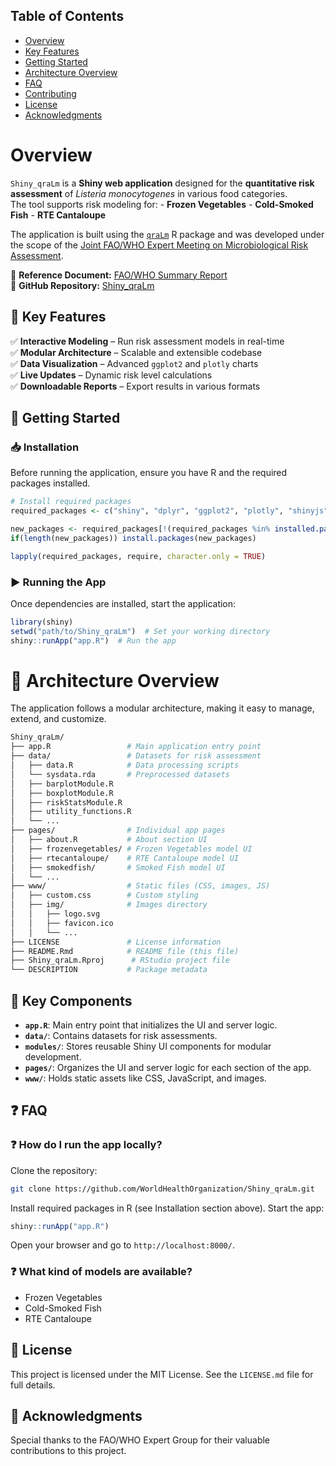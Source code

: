 
<!-- # Shiny_qraLm <img src="www/img/logo_small.png" width="10%"> -->

## Table of Contents

- [Overview](#overview)
- [Key Features](#key-features)
- [Getting Started](#getting-started)
- [Architecture Overview](#architecture-overview)
- [FAQ](#faq)
- [Contributing](#contributing)
- [License](#license)
- [Acknowledgments](#acknowledgments)

# Overview

`Shiny_qraLm` is a **Shiny web application** designed for the
**quantitative risk assessment** of *Listeria monocytogenes* in various
food categories.  
The tool supports risk modeling for: - **Frozen Vegetables** -
**Cold-Smoked Fish** - **RTE Cantaloupe**

The application is built using the
[`qraLm`](https://worldhealthorganization.github.io/qraLm/) R package
and was developed under the scope of the [Joint FAO/WHO Expert Meeting
on Microbiological Risk
Assessment](https://www.who.int/publications/m/item/jemra-of-listeria-monocytogenes-in-foods).

📄 **Reference Document:** [FAO/WHO Summary
Report](https://www.fao.org/3/cc6993en/cc6993en.pdf)  
🔗 **GitHub Repository:**
[Shiny_qraLm](https://github.com/WorldHealthOrganization/Shiny_qraLm)

## 📌 Key Features

✅ **Interactive Modeling** – Run risk assessment models in real-time  
✅ **Modular Architecture** – Scalable and extensible codebase  
✅ **Data Visualization** – Advanced `ggplot2` and `plotly` charts  
✅ **Live Updates** – Dynamic risk level calculations  
✅ **Downloadable Reports** – Export results in various formats

## 🚀 Getting Started

### 📥 Installation

Before running the application, ensure you have R and the required
packages installed.

``` r
# Install required packages
required_packages <- c("shiny", "dplyr", "ggplot2", "plotly", "shinyjs", "DT", "shinyWidgets")

new_packages <- required_packages[!(required_packages %in% installed.packages()[,"Package"])]
if(length(new_packages)) install.packages(new_packages)

lapply(required_packages, require, character.only = TRUE)
```

### ▶️ Running the App

Once dependencies are installed, start the application:

``` r
library(shiny)
setwd("path/to/Shiny_qraLm")  # Set your working directory
shiny::runApp("app.R")  # Run the app
```

# 📂 Architecture Overview

The application follows a modular architecture, making it easy to
manage, extend, and customize.

``` bash
Shiny_qraLm/
├── app.R                 # Main application entry point
├── data/                 # Datasets for risk assessment
│   ├── data.R            # Data processing scripts
│   └── sysdata.rda       # Preprocessed datasets
│   ├── barplotModule.R
│   ├── boxplotModule.R
│   ├── riskStatsModule.R
│   ├── utility_functions.R
│   └── ...
├── pages/                # Individual app pages
│   ├── about.R           # About section UI
│   ├── frozenvegetables/ # Frozen Vegetables model UI
│   ├── rtecantaloupe/    # RTE Cantaloupe model UI
│   ├── smokedfish/       # Smoked Fish model UI
│   └── ...
├── www/                  # Static files (CSS, images, JS)
│   ├── custom.css        # Custom styling
│   ├── img/              # Images directory
│   │   ├── logo.svg
│   │   ├── favicon.ico
│   │   └── ...
├── LICENSE               # License information
├── README.Rmd            # README file (this file)
├── Shiny_qraLm.Rproj      # RStudio project file
└── DESCRIPTION           # Package metadata
```

## 📌 Key Components

- **`app.R`**: Main entry point that initializes the UI and server
  logic.
- **`data/`**: Contains datasets for risk assessments.
- **`modules/`**: Stores reusable Shiny UI components for modular
  development.
- **`pages/`**: Organizes the UI and server logic for each section of
  the app.
- **`www/`**: Holds static assets like CSS, JavaScript, and images.

## ❓ FAQ

### ❓ How do I run the app locally?

Clone the repository:

``` sh
git clone https://github.com/WorldHealthOrganization/Shiny_qraLm.git
```

Install required packages in R (see Installation section above). Start
the app:

``` r
shiny::runApp("app.R")
```

Open your browser and go to `http://localhost:8000/`.

### ❓ What kind of models are available?

- Frozen Vegetables
- Cold-Smoked Fish
- RTE Cantaloupe

## 📜 License

This project is licensed under the MIT License. See the `LICENSE.md`
file for full details.

## 🙌 Acknowledgments

Special thanks to the FAO/WHO Expert Group for their valuable
contributions to this project.
